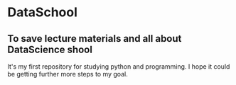 # DataSchool

## To save lecture materials and all about DataScience shool





It's my first repository for studying python and programming.
I hope it could be getting further more steps to my goal. 
